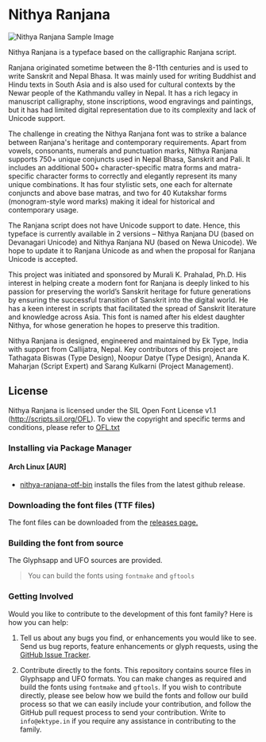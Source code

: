 Nithya Ranjana
==============
![Nithya Ranjana Sample Image](Promotion/NithyaRanjana.gif)

Nithya Ranjana is a typeface based on the calligraphic Ranjana script.

Ranjana originated sometime between the 8-11th centuries and is used to write Sanskrit and Nepal Bhasa. It was mainly used for writing Buddhist and Hindu texts in South Asia and is also used for cultural contexts by the Newar people of the Kathmandu valley in Nepal. It has a rich legacy in manuscript calligraphy, stone inscriptions, wood engravings and paintings, but it has had limited digital representation due to its complexity and lack of Unicode support. 

The challenge in creating the Nithya Ranjana font was to strike a balance between Ranjana's heritage and contemporary requirements. Apart from vowels, consonants, numerals and punctuation marks, Nithya Ranjana supports 750+ unique conjuncts used in Nepal Bhasa, Sanskrit and Pali. It includes an additional 500+ character-specific matra forms and matra-specific character forms to correctly and elegantly represent its many unique combinations. It has four stylistic sets, one each for alternate conjuncts and above base matras, and two for 40 Kutakshar forms (monogram-style word marks) making it ideal for historical and contemporary usage.

The Ranjana script does not have Unicode support to date. Hence, this typeface is currently available in 2 versions – Nithya Ranjana DU (based on Devanagari Unicode) and Nithya Ranjana NU (based on Newa Unicode). We hope to update it to Ranjana Unicode as and when the proposal for Ranjana Unicode is accepted.

This project was initiated and sponsored by Murali K. Prahalad, Ph.D. His interest in helping create a modern font for Ranjana is deeply linked to his passion for preserving the world’s Sanskrit heritage for future generations by ensuring the successful transition of Sanskrit into the digital world. He has a keen interest in scripts that facilitated the spread of Sanskrit literature and knowledge across Asia. This font is named after his eldest daughter Nithya, for whose generation he hopes to preserve this tradition.

Nithya Ranjana is designed, engineered and maintained by Ek Type, India with support from Callijatra, Nepal. Key contributors of this project are Tathagata Biswas (Type Design), Noopur Datye (Type Design), Ananda K. Maharjan (Script Expert) and Sarang Kulkarni (Project Management).



License
-------
Nithya Ranjana is licensed under the SIL Open Font License v1.1 (<http://scripts.sil.org/OFL>). To view the copyright and specific terms and conditions, please refer to [OFL.txt](OFL.txt)

### Installing via Package Manager

#### Arch Linux [AUR]

- [nithya-ranjana-otf-bin](https://aur.archlinux.org/packages/nithya-ranjana-otf-bin) installs the files from the latest github release.


### Downloading the font files (TTF files)

The font files can be downloaded from the [releases page.](https://github.com/EkType/Nithya-Ranjana/releases)

### Building the font from source
The Glyphsapp and UFO sources are provided. 
> You can build the fonts using `fontmake` and `gftools` 


### Getting Involved

Would you like to contribute to the development of this font family? Here is how you can help:

1. Tell us about any bugs you find, or enhancements you would like to see. Send us bug reports, feature enhancements or glyph requests, using the [GitHub Issue Tracker](https://github.com/EkType/Nithya-Ranjana/issues/).

2. Contribute directly to the fonts. This repository contains source files in Glyphsapp and UFO formats. You can make changes as required and build the fonts using `fontmake` and `gftools`. If you wish to contribute directly, please see below how we build the fonts and follow our build process so that we can easily include your contribution, and follow the GitHub pull request process to send your contribution. Write to `info@ektype.in` if you require any assistance in contributing to the family.

